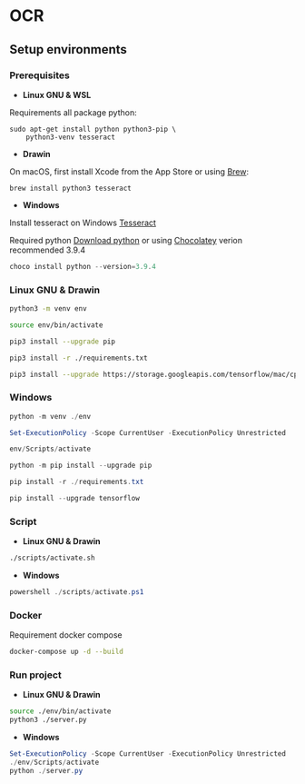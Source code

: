 # __OCR__

## __Setup environments__

### __Prerequisites__

- __Linux GNU & WSL__

Requirements all package python:

```shell
sudo apt-get install python python3-pip \
    python3-venv tesseract
```

- __Drawin__

On macOS, first install Xcode from the App Store or using [Brew](https://brew.sh/):

```shell
brew install python3 tesseract
```

- __Windows__

Install tesseract on Windows [Tesseract](https://tesseract-ocr.github.io/tessdoc/Installation.html#windows)

Required python [Download python](https://www.python.org/downloads/) or using [Chocolatey](https://chocolatey.org/install) verion recommended 3.9.4 

```powershell
choco install python --version=3.9.4
```

### __Linux GNU & Drawin__

```bash
python3 -m venv env

source env/bin/activate

pip3 install --upgrade pip

pip3 install -r ./requirements.txt

pip3 install --upgrade https://storage.googleapis.com/tensorflow/mac/cpu/tensorflow-1.0.0-py3-none-any.whl
```

### __Windows__

```powershell
python -m venv ./env

Set-ExecutionPolicy -Scope CurrentUser -ExecutionPolicy Unrestricted

env/Scripts/activate

python -m pip install --upgrade pip

pip install -r ./requirements.txt

pip install --upgrade tensorflow
```

### __Script__

- __Linux GNU & Drawin__ 

```bash
./scripts/activate.sh
```

- __Windows__

```powershell
powershell ./scripts/activate.ps1
```

### __Docker__

Requirement docker compose

```bash
docker-compose up -d --build
```

### __Run project__

- __Linux GNU & Drawin__ 

```bash
source ./env/bin/activate
python3 ./server.py
```

- __Windows__

```powershell
Set-ExecutionPolicy -Scope CurrentUser -ExecutionPolicy Unrestricted
./env/Scripts/activate 
python ./server.py
```